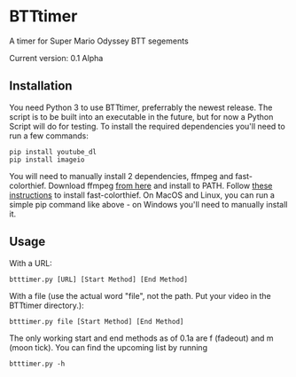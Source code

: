 # BTTtimer
A timer for Super Mario Odyssey BTT segements

Current version: 0.1 Alpha

## Installation
You need Python 3 to use BTTtimer, preferrably the newest release.
The script is to be built into an executable in the future, but for now a Python Script will do for testing.
To install the required dependencies you'll need to run a few commands:
```
pip install youtube_dl
pip install imageio
```
You will need to manually install 2 dependencies, ffmpeg and fast-colorthief.
Download ffmpeg [from here](https://ffmpeg.org/download.html) and install to PATH.
Follow [these instructions](https://github.com/bedapisl/fast-colorthief) to install fast-colorthief. On MacOS and Linux, you can run a simple pip command like above - on Windows you'll need to manually install it.

## Usage
With a URL:
```
btttimer.py [URL] [Start Method] [End Method]
```

With a file (use the actual word "file", not the path. Put your video in the BTTtimer directory.):
```
btttimer.py file [Start Method] [End Method]
```

The only working start and end methods as of 0.1a are f (fadeout) and m (moon tick). You can find the upcoming list by running
```
btttimer.py -h
```
